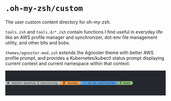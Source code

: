 # `.oh-my-zsh/custom`

The user custom content directory for oh-my-zsh.

`tools.zsh` and `tools.d/*.zsh` contain functions I find useful in everyday life like an AWS profile manager and synchronizer, dot-env file management utility, and other bits and bobs.

`themes/agnoster-mod.zsh` extends the Agnoster theme with better AWS profile prompt, and provides a Kubernetes/kubectl status prompt displaying current context and current namespace within that context.


![sample image](/screenshot.png)


